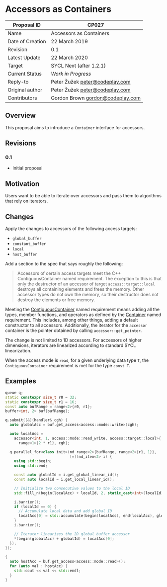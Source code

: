 # Accessors as Containers

| Proposal ID | CP027  |
|-------------|--------|
| Name | Accessors as Containers |
| Date of Creation | 22 March 2019 |
| Revision | 0.1 |
| Latest Update | 22 March 2020 |
| Target | SYCL Next (after 1.2.1) |
| Current Status | _Work in Progress_ |
| Reply-to | Peter Žužek <peter@codeplay.com> |
| Original author | Peter Žužek <peter@codeplay.com> |
| Contributors | Gordon Brown <gordon@codeplay.com> |

## Overview

This proposal aims to introduce a `Container` interface for accessors.

## Revisions

### 0.1

* Initial proposal

## Motivation

Users want to be able to iterate over accessors
and pass them to algorithms that rely on iterators.

## Changes

Apply the changes to accessors of the following access targets:

* `global_buffer`
* `constant_buffer`
* `local`
* `host_buffer`

Add a section to the spec that says roughly the following:
> Accessors of certain access targets
meet the C++ ContiguousContainer named requirement.
The exception to this is that only the destructor of an accessor of target
`access::target::local` destroys all containing elements and frees the memory.
Other accessor types do not own the memory,
so their destructor does not destroy the elements or free memory.

Meeting the [ContiguousContainer](https://en.cppreference.com/w/cpp/named_req/ContiguousContainer)
named requirement means adding all the types, member functions, and operators
as defined by the [Container](https://en.cppreference.com/w/cpp/named_req/Container)
named requirement.
This includes, among other things,
adding a default constructor to all accessors.
Additionally, the iterator for the `accessor` container
is the pointer obtained by calling `accessor::get_pointer`.

The change is not limited to 1D accessors.
For accessors of higher dimensions,
iterators are linearized according to standard SYCL linearization.

When the access mode is `read`,
for a given underlying data type `T`,
the `ContiguousContainer` requirement is met for the type `const T`.

## Examples

```cpp
queue q;
static constexpr size_t r0 = 32;
static constexpr size_t r1 = 16;
const auto bufRange = range<2>{r0, r1};
buffer<int, 2> buf{bufRange};

q.submit([&](handler& cgh) {
  auto globalAcc = buf.get_access<access::mode::write>(cgh);

  auto localAcc =
    accessor<int, 1, access::mode::read_write, access::target::local>{
      range<1>{2 * r1}, cgh};

  q.parallel_for<class init>(nd_range<2>{bufRange, range<2>{r1, 1}},
                             [=](nd_item<2> i) {
    using std::begin;
    using std::end;

    const auto globalId = i.get_global_linear_id();
    const auto localId = i.get_local_linear_id();

    // Initialize two consecutive values to the local ID
    std::fill_n(begin(localAcc) + localId, 2, static_cast<int>(localId));

    i.barrier();
    if (localId == 0) {
      // Accumulate local data and add global ID
      localAcc[0] = std::accumulate(begin(localAcc), end(localAcc), globalId);
    }
    i.barrier();

    // Iterator linearizes the 2D global buffer accessor
    *(begin(globalAcc) + globalId) = localAcc[0];
  });
});

{
  auto hostAcc = buf.get_access<access::mode::read>();
  for (auto val : hostAcc) {
    std::cout << val << std::endl;
  }
}
```
